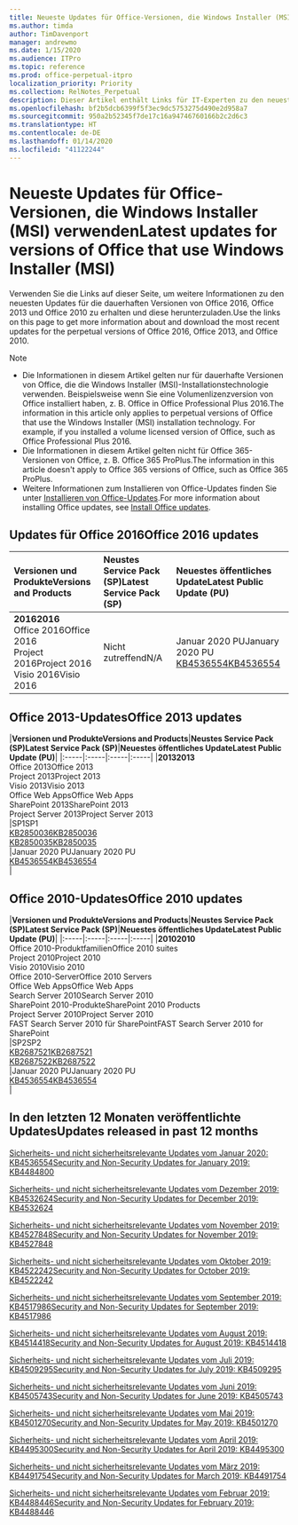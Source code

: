 ```yaml
---
title: Neueste Updates für Office-Versionen, die Windows Installer (MSI) verwenden
ms.author: timda
author: TimDavenport
manager: andrewmo
ms.date: 1/15/2020
ms.audience: ITPro
ms.topic: reference
ms.prod: office-perpetual-itpro
localization_priority: Priority
ms.collection: RelNotes_Perpetual
description: Dieser Artikel enthält Links für IT-Experten zu den neuesten Updateinformationen für dauerhafte Versionen von Office 2016, Office 2013 und Office 2010
ms.openlocfilehash: bf2b5dcb6399f5f3ec9dc5753275d490e2d958a7
ms.sourcegitcommit: 950a2b52345f7de17c16a94746760166b2c2d6c3
ms.translationtype: HT
ms.contentlocale: de-DE
ms.lasthandoff: 01/14/2020
ms.locfileid: "41122244"
---
```

# <a name="latest-updates-for-versions-of-office-that-use-windows-installer-msi"></a><span data-ttu-id="f3ebb-103">Neueste Updates für Office-Versionen, die Windows Installer (MSI) verwenden</span><span class="sxs-lookup"><span data-stu-id="f3ebb-103">Latest updates for versions of Office that use Windows Installer (MSI)</span></span>

<span data-ttu-id="f3ebb-104">Verwenden Sie die Links auf dieser Seite, um weitere Informationen zu den neuesten Updates für die dauerhaften Versionen von Office 2016, Office 2013 und Office 2010 zu erhalten und diese herunterzuladen.</span><span class="sxs-lookup"><span data-stu-id="f3ebb-104">Use the links on this page to get more information about and download the most recent updates for the perpetual versions of Office 2016, Office 2013, and Office 2010.</span></span>
  
 
> [!NOTE]
> - <span data-ttu-id="f3ebb-p101">Die Informationen in diesem Artikel gelten nur für dauerhafte Versionen von Office, die die Windows Installer (MSI)-Installationstechnologie verwenden. Beispielsweise wenn Sie eine Volumenlizenzversion von Office installiert haben, z. B. Office in Office Professional Plus 2016.</span><span class="sxs-lookup"><span data-stu-id="f3ebb-p101">The information in this article only applies to perpetual versions of Office that use the Windows Installer (MSI) installation technology. For example, if you installed a volume licensed version of Office, such as Office Professional Plus 2016.</span></span>
> - <span data-ttu-id="f3ebb-107">Die Informationen in diesem Artikel gelten nicht für Office 365-Versionen von Office, z. B. Office 365 ProPlus.</span><span class="sxs-lookup"><span data-stu-id="f3ebb-107">The information in this article doesn't apply to Office 365 versions of Office, such as Office 365 ProPlus.</span></span>
> - <span data-ttu-id="f3ebb-108">Weitere Informationen zum Installieren von Office-Updates finden Sie unter [Installieren von Office-Updates](https://support.office.com/article/2ab296f3-7f03-43a2-8e50-46de917611c5).</span><span class="sxs-lookup"><span data-stu-id="f3ebb-108">For more information about installing Office updates, see [Install Office updates](https://support.office.com/article/2ab296f3-7f03-43a2-8e50-46de917611c5).</span></span> 


## <a name="office-2016-updates"></a><span data-ttu-id="f3ebb-109">Updates für Office 2016</span><span class="sxs-lookup"><span data-stu-id="f3ebb-109">Office 2016 updates</span></span>

|<span data-ttu-id="f3ebb-110">**Versionen und Produkte**</span><span class="sxs-lookup"><span data-stu-id="f3ebb-110">**Versions and Products**</span></span>|<span data-ttu-id="f3ebb-111">**Neustes Service Pack (SP)**</span><span class="sxs-lookup"><span data-stu-id="f3ebb-111">**Latest Service Pack (SP)**</span></span>|<span data-ttu-id="f3ebb-112">**Neuestes öffentliches Update**</span><span class="sxs-lookup"><span data-stu-id="f3ebb-112">**Latest Public Update (PU)**</span></span>|
|:-----|:-----|:-----|
|<span data-ttu-id="f3ebb-113">**2016**</span><span class="sxs-lookup"><span data-stu-id="f3ebb-113">**2016**</span></span> <br/> <span data-ttu-id="f3ebb-114">Office 2016</span><span class="sxs-lookup"><span data-stu-id="f3ebb-114">Office 2016</span></span>  <br/> <span data-ttu-id="f3ebb-115">Project 2016</span><span class="sxs-lookup"><span data-stu-id="f3ebb-115">Project 2016</span></span>  <br/> <span data-ttu-id="f3ebb-116">Visio 2016</span><span class="sxs-lookup"><span data-stu-id="f3ebb-116">Visio 2016</span></span>  <br/> |<span data-ttu-id="f3ebb-117">Nicht zutreffend</span><span class="sxs-lookup"><span data-stu-id="f3ebb-117">N/A</span></span>  <br/> |<span data-ttu-id="f3ebb-118">Januar 2020 PU</span><span class="sxs-lookup"><span data-stu-id="f3ebb-118">January 2020 PU</span></span>  <br/> [<span data-ttu-id="f3ebb-119">KB4536554</span><span class="sxs-lookup"><span data-stu-id="f3ebb-119">KB4536554</span></span>](https://support.microsoft.com/help/4536554) <br/> |
   
## <a name="office-2013-updates"></a><span data-ttu-id="f3ebb-120">Office 2013-Updates</span><span class="sxs-lookup"><span data-stu-id="f3ebb-120">Office 2013 updates</span></span>

|<span data-ttu-id="f3ebb-121">**Versionen und Produkte**</span><span class="sxs-lookup"><span data-stu-id="f3ebb-121">**Versions and Products**</span></span>|<span data-ttu-id="f3ebb-122">**Neustes Service Pack (SP)**</span><span class="sxs-lookup"><span data-stu-id="f3ebb-122">**Latest Service Pack (SP)**</span></span>|<span data-ttu-id="f3ebb-123">**Neuestes öffentliches Update**</span><span class="sxs-lookup"><span data-stu-id="f3ebb-123">**Latest Public Update (PU)**</span></span>|
|:-----|:-----|:-----|:-----|
|<span data-ttu-id="f3ebb-124">**2013**</span><span class="sxs-lookup"><span data-stu-id="f3ebb-124">**2013**</span></span> <br/> <span data-ttu-id="f3ebb-125">Office 2013</span><span class="sxs-lookup"><span data-stu-id="f3ebb-125">Office 2013</span></span>  <br/> <span data-ttu-id="f3ebb-126">Project 2013</span><span class="sxs-lookup"><span data-stu-id="f3ebb-126">Project 2013</span></span>  <br/> <span data-ttu-id="f3ebb-127">Visio 2013</span><span class="sxs-lookup"><span data-stu-id="f3ebb-127">Visio 2013</span></span>  <br/> <span data-ttu-id="f3ebb-128">Office Web Apps</span><span class="sxs-lookup"><span data-stu-id="f3ebb-128">Office Web Apps</span></span>  <br/> <span data-ttu-id="f3ebb-129">SharePoint 2013</span><span class="sxs-lookup"><span data-stu-id="f3ebb-129">SharePoint 2013</span></span>  <br/> <span data-ttu-id="f3ebb-130">Project Server 2013</span><span class="sxs-lookup"><span data-stu-id="f3ebb-130">Project Server 2013</span></span>  <br/> |<span data-ttu-id="f3ebb-131">SP1</span><span class="sxs-lookup"><span data-stu-id="f3ebb-131">SP1</span></span> <br/> [<span data-ttu-id="f3ebb-132">KB2850036</span><span class="sxs-lookup"><span data-stu-id="f3ebb-132">KB2850036</span></span>](https://support.microsoft.com/kb/2850036) <br/>[<span data-ttu-id="f3ebb-133">KB2850035</span><span class="sxs-lookup"><span data-stu-id="f3ebb-133">KB2850035</span></span>](https://support.microsoft.com/kb/2850035) <br/> |<span data-ttu-id="f3ebb-134">Januar 2020 PU</span><span class="sxs-lookup"><span data-stu-id="f3ebb-134">January 2020 PU</span></span>  <br/> [<span data-ttu-id="f3ebb-135">KB4536554</span><span class="sxs-lookup"><span data-stu-id="f3ebb-135">KB4536554</span></span>](https://support.microsoft.com/help/4536554) <br/> |
   
## <a name="office-2010-updates"></a><span data-ttu-id="f3ebb-136">Office 2010-Updates</span><span class="sxs-lookup"><span data-stu-id="f3ebb-136">Office 2010 updates</span></span>

|<span data-ttu-id="f3ebb-137">**Versionen und Produkte**</span><span class="sxs-lookup"><span data-stu-id="f3ebb-137">**Versions and Products**</span></span>|<span data-ttu-id="f3ebb-138">**Neustes Service Pack (SP)**</span><span class="sxs-lookup"><span data-stu-id="f3ebb-138">**Latest Service Pack (SP)**</span></span>|<span data-ttu-id="f3ebb-139">**Neuestes öffentliches Update**</span><span class="sxs-lookup"><span data-stu-id="f3ebb-139">**Latest Public Update (PU)**</span></span>|
|:-----|:-----|:-----|:-----|
|<span data-ttu-id="f3ebb-140">**2010**</span><span class="sxs-lookup"><span data-stu-id="f3ebb-140">**2010**</span></span> <br/> <span data-ttu-id="f3ebb-141">Office 2010-Produktfamilien</span><span class="sxs-lookup"><span data-stu-id="f3ebb-141">Office 2010 suites</span></span>  <br/> <span data-ttu-id="f3ebb-142">Project 2010</span><span class="sxs-lookup"><span data-stu-id="f3ebb-142">Project 2010</span></span>  <br/> <span data-ttu-id="f3ebb-143">Visio 2010</span><span class="sxs-lookup"><span data-stu-id="f3ebb-143">Visio 2010</span></span>  <br/> <span data-ttu-id="f3ebb-144">Office 2010-Server</span><span class="sxs-lookup"><span data-stu-id="f3ebb-144">Office 2010 Servers</span></span>  <br/> <span data-ttu-id="f3ebb-145">Office Web Apps</span><span class="sxs-lookup"><span data-stu-id="f3ebb-145">Office Web Apps</span></span>  <br/> <span data-ttu-id="f3ebb-146">Search Server 2010</span><span class="sxs-lookup"><span data-stu-id="f3ebb-146">Search Server 2010</span></span>  <br/> <span data-ttu-id="f3ebb-147">SharePoint 2010-Produkte</span><span class="sxs-lookup"><span data-stu-id="f3ebb-147">SharePoint 2010 Products</span></span>  <br/> <span data-ttu-id="f3ebb-148">Project Server 2010</span><span class="sxs-lookup"><span data-stu-id="f3ebb-148">Project Server 2010</span></span>  <br/> <span data-ttu-id="f3ebb-149">FAST Search Server 2010 für SharePoint</span><span class="sxs-lookup"><span data-stu-id="f3ebb-149">FAST Search Server 2010 for SharePoint</span></span>  <br/> |<span data-ttu-id="f3ebb-150">SP2</span><span class="sxs-lookup"><span data-stu-id="f3ebb-150">SP2</span></span> <br/>[<span data-ttu-id="f3ebb-151">KB2687521</span><span class="sxs-lookup"><span data-stu-id="f3ebb-151">KB2687521</span></span>](https://support.microsoft.com/kb/2687521) <br/> [<span data-ttu-id="f3ebb-152">KB2687522</span><span class="sxs-lookup"><span data-stu-id="f3ebb-152">KB2687522</span></span>](https://support.microsoft.com/kb/2687522) <br/> |<span data-ttu-id="f3ebb-153">Januar 2020 PU</span><span class="sxs-lookup"><span data-stu-id="f3ebb-153">January 2020 PU</span></span>  <br/> [<span data-ttu-id="f3ebb-154">KB4536554</span><span class="sxs-lookup"><span data-stu-id="f3ebb-154">KB4536554</span></span>](https://support.microsoft.com/help/4536554) <br/>|
   

   
## <a name="updates-released-in-past-12-months"></a><span data-ttu-id="f3ebb-155">In den letzten 12 Monaten veröffentlichte Updates</span><span class="sxs-lookup"><span data-stu-id="f3ebb-155">Updates released in past 12 months</span></span>

[<span data-ttu-id="f3ebb-156">Sicherheits- und nicht sicherheitsrelevante Updates vom Januar 2020: KB4536554</span><span class="sxs-lookup"><span data-stu-id="f3ebb-156">Security and Non-Security Updates for January 2019: KB4484800</span></span>](https://support.microsoft.com/help/4536554)

[<span data-ttu-id="f3ebb-157">Sicherheits- und nicht sicherheitsrelevante Updates vom Dezember 2019: KB4532624</span><span class="sxs-lookup"><span data-stu-id="f3ebb-157">Security and Non-Security Updates for December 2019: KB4532624</span></span>](https://support.microsoft.com/help/4532624)

[<span data-ttu-id="f3ebb-158">Sicherheits- und nicht sicherheitsrelevante Updates vom November 2019: KB4527848</span><span class="sxs-lookup"><span data-stu-id="f3ebb-158">Security and Non-Security Updates for November 2019: KB4527848</span></span>](https://support.microsoft.com/help/4527848)

[<span data-ttu-id="f3ebb-159">Sicherheits- und nicht sicherheitsrelevante Updates vom Oktober 2019: KB4522242</span><span class="sxs-lookup"><span data-stu-id="f3ebb-159">Security and Non-Security Updates for October 2019: KB4522242</span></span>](https://support.microsoft.com/help/4522242)

[<span data-ttu-id="f3ebb-160">Sicherheits- und nicht sicherheitsrelevante Updates vom September 2019: KB4517986</span><span class="sxs-lookup"><span data-stu-id="f3ebb-160">Security and Non-Security Updates for September 2019: KB4517986</span></span>](https://support.microsoft.com/help/4517986 )

[<span data-ttu-id="f3ebb-161">Sicherheits- und nicht sicherheitsrelevante Updates vom August 2019: KB4514418</span><span class="sxs-lookup"><span data-stu-id="f3ebb-161">Security and Non-Security Updates for August 2019: KB4514418</span></span>](https://support.microsoft.com/help/4514418)

[<span data-ttu-id="f3ebb-162">Sicherheits- und nicht sicherheitsrelevante Updates vom Juli 2019: KB4509295</span><span class="sxs-lookup"><span data-stu-id="f3ebb-162">Security and Non-Security Updates for July 2019: KB4509295</span></span>](https://support.microsoft.com/help/4509295)

[<span data-ttu-id="f3ebb-163">Sicherheits- und nicht sicherheitsrelevante Updates vom Juni 2019: KB4505743</span><span class="sxs-lookup"><span data-stu-id="f3ebb-163">Security and Non-Security Updates for June 2019: KB4505743</span></span>](https://support.microsoft.com/help/4505743)

[<span data-ttu-id="f3ebb-164">Sicherheits- und nicht sicherheitsrelevante Updates vom Mai 2019: KB4501270</span><span class="sxs-lookup"><span data-stu-id="f3ebb-164">Security and Non-Security Updates for May 2019: KB4501270 </span></span>](https://support.microsoft.com/help/4501270)

[<span data-ttu-id="f3ebb-165">Sicherheits- und nicht sicherheitsrelevante Updates vom April 2019: KB4495300</span><span class="sxs-lookup"><span data-stu-id="f3ebb-165">Security and Non-Security Updates for April 2019: KB4495300</span></span>](https://support.microsoft.com/help/4495300)

[<span data-ttu-id="f3ebb-166">Sicherheits- und nicht sicherheitsrelevante Updates vom März 2019: KB4491754</span><span class="sxs-lookup"><span data-stu-id="f3ebb-166">Security and Non-Security Updates for March 2019: KB4491754</span></span>](https://support.microsoft.com/help/4491754) 

[<span data-ttu-id="f3ebb-167">Sicherheits- und nicht sicherheitsrelevante Updates vom Februar 2019: KB4488446</span><span class="sxs-lookup"><span data-stu-id="f3ebb-167">Security and Non-Security Updates for February 2019: KB4488446</span></span>](https://support.microsoft.com/help/4488446)








 

   

   

  


  
 
  
 
  

  
   
  
